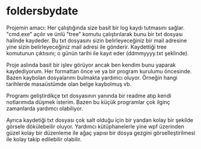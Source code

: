 # foldersbydate

Projemin amacı: Her çalıştığında size basit bir log kaydı tutmasını sağlar. "cmd.exe" açılır ve ünlü "tree" komutu çalıştırılarak bunu bir txt dosyası halinde kaydeder. Bu txt dosyasını sizin belirleyeceğiniz bir mail adresine yine sizin belirleyeceğiniz mail adresi ile gönderir. Kaydettiği tree komutunun çıktısını; o günün tarihi ile kayıt eder (ddmmyyyy.txt şeklinde).

Proje aslında basit bir işlev görüyor ancak ben kendim bunu yaparak kaydediyorum. Her formattan önce ve ya bir program kurulumu öncesinde. Bazen kaybolan dosyalarımı bulmakta yardımcı oluyor. Örneğin hangi tarihlerde masaüstümde olan belge kaybolmuş vb.

Programı geliştirdikçe txt dosyasının yanında bir readme atıp kendi notlarımıda düşmek isterim. Bazen bu küçük programlar çok ilginç zamanlarda yardımcı olabiliyor.

Ayrıca kaydetiği txt dosyası çok salt olduğu için bir yandan kolay bir şekilde görsele dökülebeilir oluyor. Yardımcı kütüphanelerle yine wpf üzerinden güzel kolay bir düzenleme ile ağaç yapısı bir dosya gezgini görselleştirilmesi ile kolay takip edilebilir olabilir.
